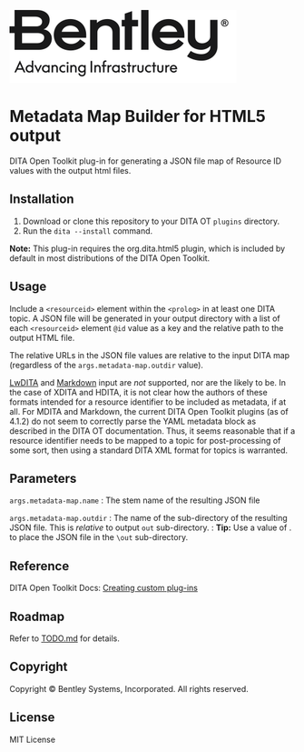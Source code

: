 ![Bentley logo](image/bentley_logo.svg)
# Metadata Map Builder for HTML5 output

DITA Open Toolkit plug-in for generating a JSON file map of Resource ID values with the output html files.

## Installation

1. Download or clone this repository to your DITA OT `plugins` directory.
2. Run the `dita --install` command.

**Note:** This plug-in requires the org.dita.html5 plugin, which is included by default in most distributions of the DITA Open Toolkit.

## Usage

Include a `<resourceid>` element within the `<prolog>` in at least one DITA topic. A JSON file will be generated in your output directory with a list of each  `<resourceid>` element `@id` value as a key and the relative path to the output HTML file.

The relative URLs in the JSON file values are relative to the input DITA map (regardless of the `args.metadata-map.outdir` value).

[LwDITA](https://www.dita-ot.org/4.1/topics/lwdita-input) and [Markdown](https://www.dita-ot.org/4.1/topics/markdown-input) input are _not_ supported, nor are the likely to be. In the case of XDITA and HDITA, it is not clear how the authors of these formats intended for a resource identifier to be included as metadata, if at all. For MDITA and Markdown, the current DITA Open Toolkit plugins (as of 4.1.2) do not seem to correctly parse the YAML metadata block as described in the DITA OT documentation. Thus, it seems reasonable that if a resource identifier needs to be mapped to a topic for post-processing of some sort, then using a standard DITA XML format for topics is warranted. 

## Parameters

`args.metadata-map.name`
: The stem name of the resulting JSON file

`args.metadata-map.outdir`
: The name of the sub-directory of the resulting JSON file. This is _relative_ to output `out` sub-directory. 
: **Tip:** Use a value of . to place the JSON file in the `\out`  sub-directory.

## Reference

DITA Open Toolkit Docs: [Creating custom plug-ins](https://www.dita-ot.org/4.1/topics/custom-plugins)

## Roadmap

Refer to [TODO.md](TODO.md) for details.

## Copyright

Copyright © Bentley Systems, Incorporated. All rights reserved.

## License

MIT License